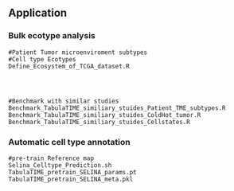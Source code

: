 ## Application
### Bulk ecotype analysis
    #Patient Tumor microenviroment subtypes
    #Cell type Ecotypes
    Define_Ecosystem_of_TCGA_dataset.R

    


    #Benchmark with similar studies
    Benchmark_TabulaTIME_similiary_stuides_Patient_TME_subtypes.R
    Benchmark_TabulaTIME_similiary_stuides_ColdHot_tumor.R
    Benchmark_TabulaTIME_similiary_stuides_Cellstates.R

### Automatic cell type annotation
    #pre-train Reference map
    Selina_Celltype_Prediction.sh
    TabulaTIME_pretrain_SELINA_params.pt
    TabulaTIME_pretrain_SELINA_meta.pkl
    

